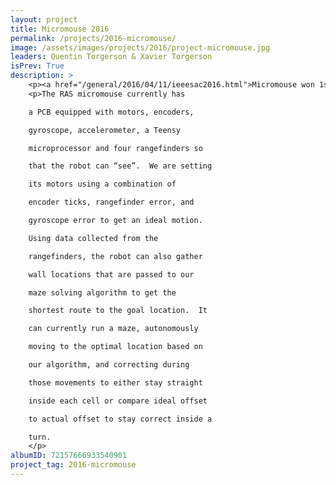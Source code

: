 ```yaml
---
layout: project
title: Micromouse 2016
permalink: /projects/2016-micromouse/
image: /assets/images/projects/2016/project-micromouse.jpg
leaders: Quentin Torgerson & Xavier Torgerson
isPrev: True
description: >
    <p><a href="/general/2016/04/11/ieeesac2016.html">Micromouse won 1st Place in IEEE SAC 2016</a>
    <p>The RAS micromouse currently has

    a PCB equipped with motors, encoders,

    gyroscope, accelerometer, a Teensy

    microprocessor and four rangefinders so

    that the robot can “see”.  We are setting

    its motors using a combination of

    encoder ticks, rangefinder error, and

    gyroscope error to get an ideal motion. 

    Using data collected from the

    rangefinders, the robot can also gather

    wall locations that are passed to our

    maze solving algorithm to get the

    shortest route to the goal location.  It

    can currently run a maze, autonomously

    moving to the optimal location based on

    our algorithm, and correcting during

    those movements to either stay straight

    inside each cell or compare ideal offset

    to actual offset to stay correct inside a

    turn.
    </p>
albumID: 72157666933540901
project_tag: 2016-micromouse
---
```


